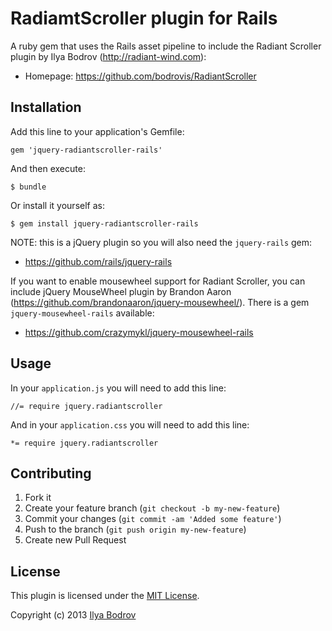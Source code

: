 # RadiamtScroller plugin for Rails

A ruby gem that uses the Rails asset pipeline to include the Radiant Scroller plugin by Ilya Bodrov
 (http://radiant-wind.com):

* Homepage: https://github.com/bodrovis/RadiantScroller

## Installation

Add this line to your application's Gemfile:

    gem 'jquery-radiantscroller-rails'

And then execute:

    $ bundle

Or install it yourself as:

    $ gem install jquery-radiantscroller-rails

NOTE: this is a jQuery plugin so you will also need the `jquery-rails` gem:

* https://github.com/rails/jquery-rails

If you want to enable mousewheel support for Radiant Scroller, you can include jQuery MouseWheel plugin by Brandon Aaron
(https://github.com/brandonaaron/jquery-mousewheel/). There is a gem `jquery-mousewheel-rails` available:

* https://github.com/crazymykl/jquery-mousewheel-rails

## Usage

In your `application.js` you will need to add this line:

    //= require jquery.radiantscroller
   
And in your `application.css` you will need to add this line:

    *= require jquery.radiantscroller

## Contributing

1. Fork it
2. Create your feature branch (`git checkout -b my-new-feature`)
3. Commit your changes (`git commit -am 'Added some feature'`)
4. Push to the branch (`git push origin my-new-feature`)
5. Create new Pull Request

## License

This plugin is licensed under the [MIT License](https://github.com/bodrovis/jquery-radiantscroller-rails/blob/master/LICENSE.txt).

Copyright (c) 2013 [Ilya Bodrov](http://radiant-wind.com)
